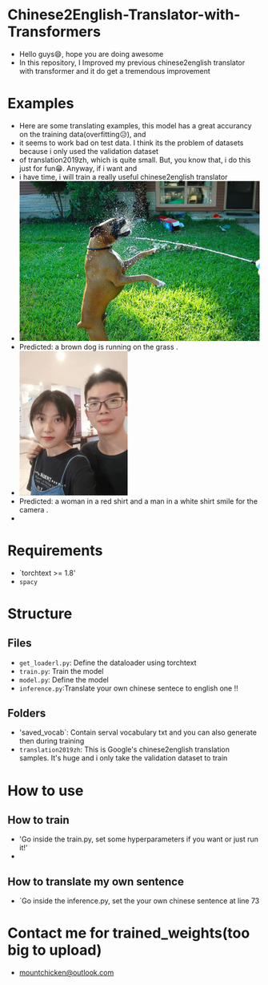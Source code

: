 # Chinese2English-Translator-with-Transformers
- Hello guys😄, hope you are doing awesome
- In this repository, I Improved my previous chinese2english translator with transformer and it do get a tremendous improvement

# Examples
- Here are some translating examples, this model has a great accurancy on the training data(overfitting😥), and 
- it seems to work bad on test data. I think its the problem of datasets because i only used the validation dataset
- of translation2019zh, which is quite small. But, you know that, i do this just for fun😁. Anyway, if i want and 
- i have time, i will train a really useful chinese2english translator
- ![test_example](https://github.com/Mountchicken/Image-Captioning-pytorch/blob/main/text_examples/dog.jpg)
- Predicted: <SOS> a brown dog is running on the grass . <EOS>
- <img src="https://github.com/Mountchicken/Image-Captioning-pytorch/blob/main/text_examples/happy.jpg" width="216" height="288" alt="😀"/><br/>
- Predicted: <SOS> a woman in a red shirt and a man in a white shirt smile for the camera . <EOS>
- 
# Requirements
- `torchtext >= 1.8'
- `spacy`
# Structure
## Files
- `get_loaderl.py`: Define the dataloader using torchtext
- `train.py`: Train the model
- `model.py`: Define the model
- `inference.py`:Translate your own chinese sentece to english one !!
## Folders
- 'saved_vocab`: Contain serval vocabulary txt and you can also generate then during training
- `translation2019zh`: This is Google's chinese2english translation samples. It's huge and i only take the validation dataset to train

# How to use
## How to train
- 'Go inside the train.py, set some hyperparameters if you want or just run it!'
- 
## How to translate my own sentence
- `Go inside the inference.py, set the your own chinese sentence at line 73 

# Contact me for trained_weights(too big to upload)
- mountchicken@outlook.com
